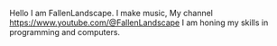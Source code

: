 Hello I am FallenLandscape.
I make music, My channel https://www.youtube.com/@FallenLandscape
I am honing my skills in programming and computers.
